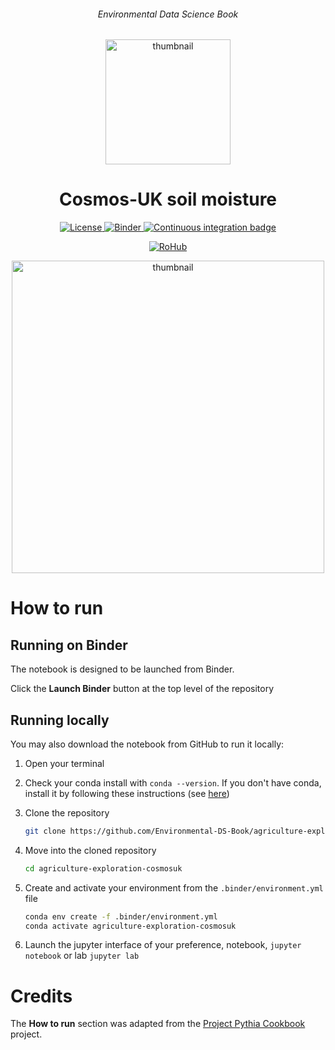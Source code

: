 <div align="center">
    <h6>Environmental Data Science Book</h6>
</div>

<p align="center">
<img src="https://github.com/alan-turing-institute/environmental-ds-book/blob/master/book/figures/logo/logo.png?raw=True" alt="thumbnail" width="200"/>
</p>

<div align="center">
    <h1>Cosmos-UK soil moisture</h1>
</div>

<p align="center">
    <a href="https://github.com/Environmental-DS-Book/agriculture-exploration-cosmosuk/blob/main/LICENSE">
        <img alt="License" src="https://img.shields.io/badge/License-MIT-yellow.svg">
    </a>
    <a href="https://notebooks.gesis.org/binder/v2/gh/Environmental-DS-Book/agriculture-exploration-cosmosuk/main?labpath=agriculture-exploration-cosmosuk.ipynb">
        <img alt="Binder" src="https://mybinder.org/badge_logo.svg">
    </a>
    <a href="https://github.com/Environmental-DS-Book/agriculture-exploration-cosmosuk/actions/workflows/publish.yml/badge.svg">
        <img alt="Continuous integration badge" src="https://github.com/Environmental-DS-Book/agriculture-exploration-cosmosuk/actions/workflows/publish.yml/badge.svg">
    </a>
    <br/>
</p>

<p align="center">
    <a href="https://w3id.org/ro-id/435f534c-e49b-43c3-9bd6-3393100bef3f">
        <img alt="RoHub" src="https://img.shields.io/badge/RoHub-FAIR_Executable_Research_Object-2ea44f?logo=Open+Access&logoColor=blue">
    </a>
</p>

<p align="center">
<img src="https://user-images.githubusercontent.com/13321552/222931517-e581b4c4-7b1e-468b-babb-3d984b214673.png?raw=True" alt="thumbnail" width="500"/>
</p>

# How to run

## Running on Binder
The notebook is designed to be launched from Binder. 

Click the **Launch Binder** button at the top level of the repository

## Running locally
You may also download the notebook from GitHub to run it locally:
1. Open your terminal

2. Check your conda install with `conda --version`. If you don't have conda, install it by following these instructions (see [here](https://docs.conda.io/en/latest/miniconda.html))

3. Clone the repository
    ```bash
    git clone https://github.com/Environmental-DS-Book/agriculture-exploration-cosmosuk.git
    ```

4. Move into the cloned repository
    ```bash
    cd agriculture-exploration-cosmosuk
    ```

5. Create and activate your environment from the `.binder/environment.yml` file
    ```bash
    conda env create -f .binder/environment.yml
    conda activate agriculture-exploration-cosmosuk
    ```  

6. Launch the jupyter interface of your preference, notebook, `jupyter notebook` or lab `jupyter lab`

# Credits
The **How to run** section was adapted from the [Project Pythia Cookbook](https://cookbooks.projectpythia.org/) project.

